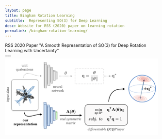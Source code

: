 ```yaml
---
layout: page
title: Bingham Rotation Learning
subtitle:  Representing SO(3) for Deep Learning
desc: Website for RSS (2020) paper on learning rotation
permalink: /bingham-rotation-learning/
---
```


<div class="pretty-links">

<div class="lead lead-about">
RSS 2020 Paper "A Smooth Representation of SO(3) for Deep Rotation Learning with Uncertainty"
</div>
---
<img src='/assets/img/projects/so3_learning.png' class='project-img'>

</div>


